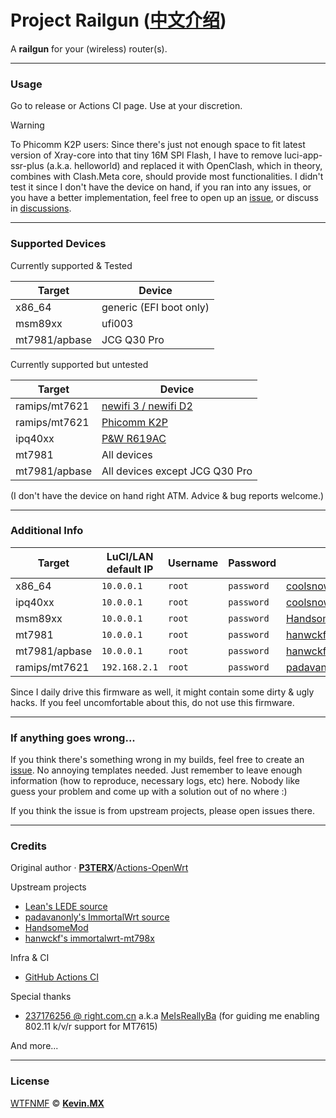 # Project Railgun ([中文介绍](README_zh.md))

A **railgun** for your (wireless) router(s).

***

### Usage

Go to release or Actions CI page. Use at your discretion.


> [!WARNING]
> To Phicomm K2P users: Since there's just not enough space to fit latest version of Xray-core into that tiny 16M SPI Flash, I have to remove luci-app-ssr-plus (a.k.a. helloworld) and replaced it with OpenClash, which in theory, combines with Clash.Meta core, should provide most functionalities. I didn't test it since I don't have the device on hand, if you ran into any issues, or you have a better implementation, feel free to open up an [issue](https://github.com/KevinMX/Railgun/issues), or discuss in [discussions](https://github.com/KevinMX/Railgun/discussions).

***

### Supported Devices

Currently supported & Tested

| Target        | Device                  |
|---------------|-------------------------|
| x86_64        | generic (EFI boot only) |
| msm89xx       | ufi003                  |
| mt7981/apbase | JCG Q30 Pro             |

Currently supported but untested

| Target        | Device                                                           |
|---------------|------------------------------------------------------------------|
| ramips/mt7621 | [newifi 3 / newifi D2](https://openwrt.org/toh/lenovo/newifi_d2) |
| ramips/mt7621 | [Phicomm K2P](https://openwrt.org/toh/phicomm/k2p_ke2p)          |
| ipq40xx       | [P&W R619AC](https://openwrt.org/toh/p_w/r619ac)                 |
| mt7981        | All devices                                                      |
| mt7981/apbase | All devices except JCG Q30 Pro                                   |

(I don't have the device on hand right ATM. Advice & bug reports welcome.)

***

### Additional Info

| Target        | LuCI/LAN default IP | Username | Password   | Source Repo                                                                 |
|---------------|---------------------|----------|------------|-----------------------------------------------------------------------------|
| x86_64        | `10.0.0.1`          | `root`   | `password` | [coolsnowwolf/lede](https://github.com/coolsnowwolf/lede)                   |
| ipq40xx       | `10.0.0.1`          | `root`   | `password` | [coolsnowwolf/lede](https://github.com/coolsnowwolf/lede)                   |
| msm89xx       | `10.0.0.1`          | `root`   | `password` | [HandsomeMod/HandsomeMod](https://github.com/HandsomeMod/HandsomeMod)       |
| mt7981        | `10.0.0.1`          | `root`   | `password` | [hanwckf/immortalwrt-mt798x](https://github.com/hanwckf/immortalwrt-mt798x) |
| mt7981/apbase | `10.0.0.1`          | `root`   | `password` | [hanwckf/immortalwrt-mt798x](https://github.com/hanwckf/immortalwrt-mt798x) |
| ramips/mt7621 | `192.168.2.1`       | `root`   | `password` | [padavanonly/immortalwrt](https://github.com/padavanonly/immortalwrt)       |

Since I daily drive this firmware as well, it might contain some dirty & ugly hacks. If you feel uncomfortable about this, do not use this firmware.

***

### If anything goes wrong...

If you think there's something wrong in my builds, feel free to create an [issue](https://github.com/KevinMX/Railgun/issues/new/choose). No annoying templates needed. Just remember to leave enough information (how to reproduce, necessary logs, etc) here. Nobody like guess your problem and come up with a solution out of no where :)

If you think the issue is from upstream projects, please open issues there.

***

### Credits

Original author · [**P3TERX**](https://p3terx.com)/[Actions-OpenWrt](https://github.com/P3TERX/Actions-OpenWrt)

Upstream projects

- [Lean's LEDE source](https://github.com/coolsnowwolf/lede)
- [padavanonly's ImmortalWrt source](https://github.com/padavanonly/immortalwrt)
- [HandsomeMod](https://github.com/HandsomeMod/HandsomeMod)
- [hanwckf's immortalwrt-mt798x](https://github.com/hanwckf/immortalwrt-mt798x)

Infra & CI

- [GitHub Actions CI](https://github.com/features/actions)

Special thanks
- [237176256 @ right.com.cn](https://www.right.com.cn/forum/space-uid-364126.html) a.k.a [MeIsReallyBa](https://github.com/MeIsReallyBa) (for guiding me enabling 802.11 k/v/r support for MT7615)

And more...

***

### License

[WTFNMF](https://github.com/adversary-org/wtfnmf) © [**Kevin.MX**](https://mary.kevinmx.top)
